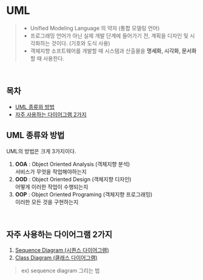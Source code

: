 # UML
>- Unified Modeling Language 의 약자 (통합 모델링 언어)  
>- 프로그래밍 언어가 아닌 실제 개발 단계에 들어가기 전, 계획을 디자인 및 시각화하는 것이다. (기호와 도식 사용)  
>- 객체지향 소프트웨어를 개발할 때 시스템과 산출물을 **명세화, 시각화, 문서화** 할 때 사용한다.

<br>

## 목차
- [UML 종류와 방법](#UML-종류와-방법)
- [자주 사용하는 다이어그램 2가지](#자주-사용하는-다이어그램-2가지)


## UML 종류와 방법

UML의 방법은 크게 3가지이다.

1. **OOA** : Object Oriented Analysis (객체지향 분석)  
    서비스가 무엇을 작업해야하는지
2. **OOD** : Object Oriented Design (객체지향 디자인)  
    어떻게 이러한 작업이 수행되는지
3. **OOP** : Object Oriented Programing (객체지향 프로그래밍)  
    이러한  모든 것을 구현하는지

<br>

## 자주 사용하는 다이어그램 2가지

1. [Sequence Diagram (시퀀스 다이어그램)](https://github.com/yeonledev/TIL/blob/main/2023_03/UML/sequenceDiagram.md)
2. [Class Diagram (클래스 다이어그램)](https://github.com/yeonledev/TIL/blob/main/2023_03/UML/classDiagram.md)  


> ex) sequence diagram 그리는 법